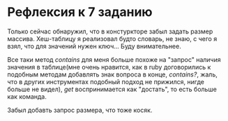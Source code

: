 # Рефлексия к 7 заданию

Только сейчас обнаружил, что в констуркторе забыл задать размер массива. Хеш-таблицу я реализовал будто словарь,
не знаю, с чего я взял, что для значений нужен ключ... Буду внимательнее.

Все таки метод _contains_ для меня больше похоже на "запрос" наличия значения в таблице(мне очень нравится, как в
ruby договорились к подобным методам добавлять знак вопроса в конце, _contains?_, жаль, что в других инструментах
подобный подход не прижился, нигде больше не видел), _get_ воспринимается как "достать", то есть больше как команда.

Забыл добавть запрос размера, что тоже косяк.
